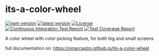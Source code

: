 # its-a-color-wheel

[![npm version](https://omarcastro.github.io/its-a-color-wheel/reports/npm-version-badge-a11y.svg)](https://www.npmjs.com/package/its-a-color-wheel)
[![latest version](https://omarcastro.github.io/its-a-color-wheel/reports/repo-release-a11y.svg)](https://github.com/OmarCastro/its-a-color-wheel/releases/latest)
[![License](https://omarcastro.github.io/its-a-color-wheel/reports/license-badge-a11y.svg)](https://github.com/OmarCastro/its-a-color-wheel/blob/main/LICENSE)
[![Continuous Integration Test Report](https://omarcastro.github.io/its-a-color-wheel/reports/test-results/test-results-badge-a11y.svg)](https://omarcastro.github.io/its-a-color-wheel/reports/playwright-report)
[![Test Coverage Report](https://omarcastro.github.io/its-a-color-wheel/reports/coverage/final/coverage-badge-a11y.svg)](https://omarcastro.github.io/its-a-color-wheel/reports/coverage/final/lcov-report/)

A color wheel with color picking feature, for both big and small screens

full documentation on: https://omarcastro.github.io/its-a-color-wheel
